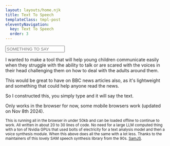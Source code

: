 ```yaml
---
layout: layouts/home.njk
title: Text To Speech
templateClass: tmpl-post
eleventyNavigation:
  key: Text To Speech
  order: 3
---
```


<input id="t2v" value="" placeholder="SOMETHING TO SAY"></input>

I wanted to make a tool that will help young children communicate easily when they struggle with the ability to talk or are scared with the voices in their head challenging them on how to deal with the adults around them. 

This would be great to have on BBC news articles also, as it's lightweight and something that could help anyone read the news.

So I constructed this, you simply type and it will say the text.

Only works in the browser for now, some mobile browsers work (updated on Nov 8th 2024).

<small>
This is running all in the browser in under 50kb and can be loaded offline to continue to work. All written in about 20 to 30 lines of code. No need for a large LLM computed thing with a ton of Nvidia GPUs that used bolts of electricity for a text analysis model and then a voice synthesis module. When this above does all the same with a lot less. Thanks to the maintainers of this lovely SAM speech synthesis library from the 90s. <a href="https://github.com/HeraldOD/sam">SamJS</a>.
</small>
